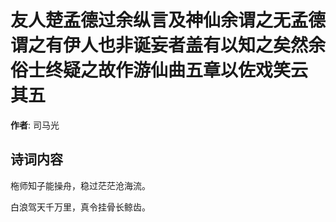 # 友人楚孟德过余纵言及神仙余谓之无孟德谓之有伊人也非诞妄者盖有以知之矣然余俗士终疑之故作游仙曲五章以佐戏笑云  其五

**作者**: 司马光

## 诗词内容

柂师知子能操舟，稳过茫茫沧海流。

白浪驾天千万里，真令挂骨长鲸齿。

